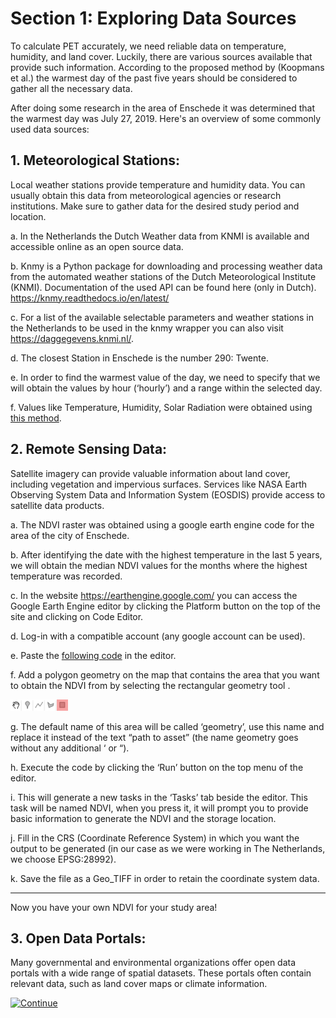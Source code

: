 # Section 1: Exploring Data Sources

To calculate PET accurately, we need reliable data on temperature, humidity, and land cover. Luckily, there are various sources available that provide such information. According to the proposed method by (Koopmans et al.) the warmest day of the past five years should be considered to gather all the necessary data. 

After doing some research in the area of Enschede it was determined that the warmest day was July 27, 2019. Here's an overview of some commonly used data sources:
##	1. Meteorological Stations: 

Local weather stations provide temperature and humidity data. You can usually obtain this data from meteorological agencies or research institutions. Make sure to gather data for the desired study period and location.

 a.	In the Netherlands the Dutch Weather data from KNMI is available and accessible online as an open source data.

   b.	Knmy is a Python package for downloading and processing weather data from the automated weather stations of the Dutch Meteorological Institute (KNMI). Documentation of the used API can be found here (only in Dutch). https://knmy.readthedocs.io/en/latest/

   c.	For a list of the available selectable parameters and weather stations in the Netherlands to be used in the knmy wrapper you can also visit https://daggegevens.knmi.nl/.

d.	The closest Station in Enschede is the number 290: Twente.

e.	In order to find the warmest value of the day, we need to specify that we will obtain the values by hour (‘hourly’) and a range within the selected day. 

f.	Values like Temperature, Humidity, Solar Radiation were obtained using [this method](Meteorological.py).

## 2.	Remote Sensing Data: 
Satellite imagery can provide valuable information about land cover, including vegetation and impervious surfaces. Services like NASA Earth Observing System Data and Information System (EOSDIS) provide access to satellite data products.

a.	The NDVI raster was obtained using a google earth engine code for the area of the city of Enschede.

b.	After identifying the date with the highest temperature in the last 5 years, we will obtain the median NDVI values for the months where the highest temperature was recorded.

c.	In the website https://earthengine.google.com/ you can access the Google Earth Engine editor by clicking the Platform button on the top of the site and clicking on Code Editor.

d.	 Log-in with a compatible account (any google account can be used).

e.	Paste the [following code](NDVI.js) in the editor.

f.	Add a polygon geometry on the map that contains the area that you want to obtain the NDVI from by selecting the rectangular geometry tool .

![Alt text](image.png)

g.	The default name of this area will be called ‘geometry’, use this name and replace it instead of the text “path to asset” (the name geometry goes without any additional ‘ or “).

h.	Execute the code by clicking the ‘Run’ button on the top menu of the editor.

i.	This will generate a new tasks in the ‘Tasks’ tab beside the editor. This task will be named NDVI, when you press it, it will prompt you to provide basic information to generate the NDVI and the storage location.

j.	Fill in the CRS (Coordinate Reference System) in which you want the output to be generated (in our case as we were working in The Netherlands, we choose EPSG:28992).

k.	Save the file as a Geo_TIFF in order to retain the coordinate system data.

---
Now you have your own NDVI for your study area!

## 3.	Open Data Portals: 
Many governmental and environmental organizations offer open data portals with a wide range of spatial datasets. These portals often contain relevant data, such as land cover maps or climate information.

[![Continue]](Trees.md)

<!---------------------------------------------------------------------------->

[Continue]: https://img.shields.io/badge/Continue-37a779?style=for-the-badge